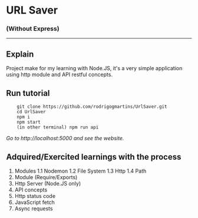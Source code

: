 # URL Saver
### (Without Express)
---
## Explain
Project make for my learning with Node.JS, it's a very simple application using http module and API restful concepts.

## Run tutorial
```
    git clone https://github.com/rodrigogmartins/UrlSaver.git
    cd UrlSaver
    npm i
    npm start
    (in other terminal) npm run api
```
*Go to http://localhost:5000 and see the website.*

## Adquired/Exercited learnings with the process
1. Modules
1.1 Nodemon
1.2 File System
1.3 Http
1.4 Path
1. Module (Require/Exports)
1. Http Server (Node.JS only)
1. API concepts 
1. Http status code
1. JavaScript fetch
1. Async requests
